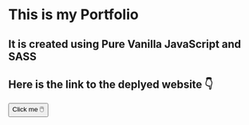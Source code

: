 # This is my Portfolio
## It is created using Pure Vanilla JavaScript and SASS
## Here is the link to the deplyed website 👇
<button name="button" onclick="https://sujalsamai.netlfiy.app">Click me 🖱️</button>
